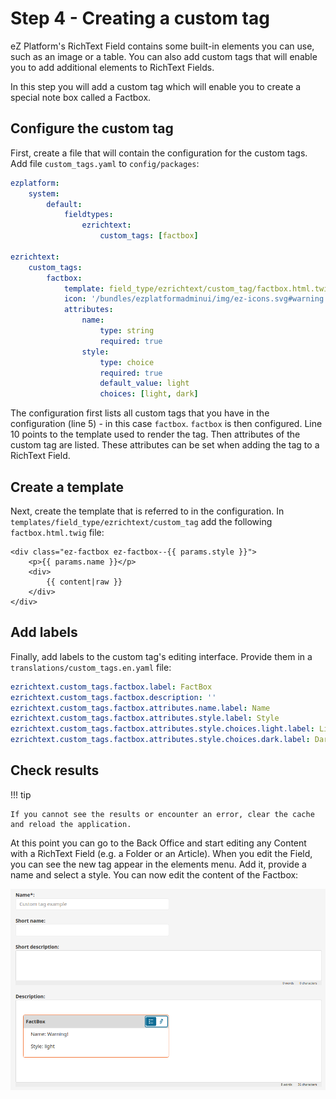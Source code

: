 # Step 4 - Creating a custom tag

eZ Platform's RichText Field contains some built-in elements you can use, such as an image or a table.
You can also add custom tags that will enable you to add additional elements to RichText Fields.

In this step you will add a custom tag which will enable you to create a special note box called a Factbox.

## Configure the custom tag

First, create a file that will contain the configuration for the custom tags.
Add file `custom_tags.yaml` to `config/packages`:

``` yaml hl_lines="5 10"
ezplatform:
    system:
        default:
            fieldtypes:
                ezrichtext:
                    custom_tags: [factbox]

ezrichtext:
    custom_tags:
        factbox:
            template: field_type/ezrichtext/custom_tag/factbox.html.twig
            icon: '/bundles/ezplatformadminui/img/ez-icons.svg#warning'
            attributes:
                name:
                    type: string
                    required: true
                style:
                    type: choice
                    required: true
                    default_value: light
                    choices: [light, dark]
```

The configuration first lists all custom tags that you have in the configuration (line 5) - in this case `factbox`.
`factbox` is then configured. Line 10 points to the template used to render the tag.
Then attributes of the custom tag are listed. These attributes can be set when adding the tag to a RichText Field.

## Create a template

Next, create the template that is referred to in the configuration.
In `templates/field_type/ezrichtext/custom_tag` add the following `factbox.html.twig` file:

``` html+twig
<div class="ez-factbox ez-factbox--{{ params.style }}">
    <p>{{ params.name }}</p>
    <div>
        {{ content|raw }}
    </div>
</div>
```

## Add labels

Finally, add labels to the custom tag's editing interface.
Provide them in a `translations/custom_tags.en.yaml` file:

``` yaml
ezrichtext.custom_tags.factbox.label: FactBox
ezrichtext.custom_tags.factbox.description: ''
ezrichtext.custom_tags.factbox.attributes.name.label: Name
ezrichtext.custom_tags.factbox.attributes.style.label: Style
ezrichtext.custom_tags.factbox.attributes.style.choices.light.label: Light style
ezrichtext.custom_tags.factbox.attributes.style.choices.dark.label: Dark style
```

## Check results

!!! tip

    If you cannot see the results or encounter an error, clear the cache and reload the application.

At this point you can go to the Back Office and start editing any Content with a RichText Field (e.g. a Folder or an Article).
When you edit the Field, you can see the new tag appear in the elements menu. Add it, provide a name and select a style.
You can now edit the content of the Factbox:

![Example of a Factbox custom tag](img/custom_tag.png "Previewing a Content item with a Factbox custom tag")

